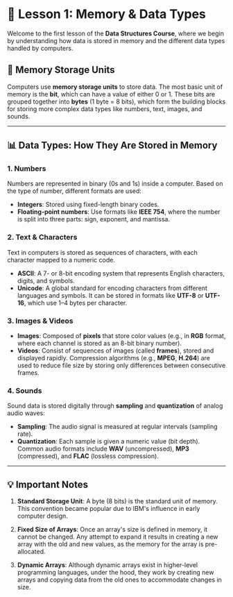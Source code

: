 # 📘 Lesson 1: Memory & Data Types

Welcome to the first lesson of the **Data Structures Course**, where we begin by understanding how data is stored in memory and the different data types handled by computers.

## 🧠 Memory Storage Units

Computers use **memory storage units** to store data. The most basic unit of memory is the **bit**, which can have a value of either 0 or 1. These bits are grouped together into **bytes** (1 byte = 8 bits), which form the building blocks for storing more complex data types like numbers, text, images, and sounds.

---

## 📊 Data Types: How They Are Stored in Memory

### 1. **Numbers**
Numbers are represented in binary (0s and 1s) inside a computer. Based on the type of number, different formats are used:

- **Integers**: Stored using fixed-length binary codes.
- **Floating-point numbers**: Use formats like **IEEE 754**, where the number is split into three parts: sign, exponent, and mantissa.

### 2. **Text & Characters**
Text in computers is stored as sequences of characters, with each character mapped to a numeric code.

- **ASCII**: A 7- or 8-bit encoding system that represents English characters, digits, and symbols.
- **Unicode**: A global standard for encoding characters from different languages and symbols. It can be stored in formats like **UTF-8** or **UTF-16**, which use 1–4 bytes per character.

### 3. **Images & Videos**
- **Images**: Composed of **pixels** that store color values (e.g., in **RGB** format, where each channel is stored as an 8-bit binary number).
- **Videos**: Consist of sequences of images (called **frames**), stored and displayed rapidly. Compression algorithms (e.g., **MPEG**, **H.264**) are used to reduce file size by storing only differences between consecutive frames.

### 4. **Sounds**
Sound data is stored digitally through **sampling** and **quantization** of analog audio waves:

- **Sampling**: The audio signal is measured at regular intervals (sampling rate).
- **Quantization**: Each sample is given a numeric value (bit depth). Common audio formats include **WAV** (uncompressed), **MP3** (compressed), and **FLAC** (lossless compression).

---

## 💡 Important Notes

1. **Standard Storage Unit**: A byte (8 bits) is the standard unit of memory. This convention became popular due to IBM's influence in early computer design.
   
2. **Fixed Size of Arrays**: Once an array's size is defined in memory, it cannot be changed. Any attempt to expand it results in creating a new array with the old and new values, as the memory for the array is pre-allocated.

3. **Dynamic Arrays**: Although dynamic arrays exist in higher-level programming languages, under the hood, they work by creating new arrays and copying data from the old ones to accommodate changes in size.



